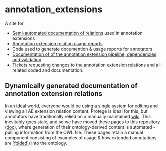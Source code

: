 # annotation_extensions

A site for 


* [Semi-automated documentation of relations](doc/) used in annotation extensions
* [Annotation extension relation usage reports](annotation_extension_usage_reports/)
* Code used to generate documention & usage reports for annotators
* [Documentation of of the annotation extension pipeline, dependencies and validation](https://github.com/geneontology/annotation_extensions/wiki)
* [Tickets](https://github.com/geneontology/annotation_extensions/issues) requesting changes to the annotation extension relations and all related coded and documentation.

## Dynamically generated documentation of annotation extension relations

In an ideal world, everyone would be using a single system for editing and viewing all AE extension relation content. Protege is ideal for this, but annotators have traditionally relied on a manually maintained [wiki](http://wiki.geneontology.org/index.php/Annotation_usage_examples_for_each_annotation_extension_relation).  This inevitably goes stale, and so we have moved these pages to this repository ([doc](doc/)), where generation of their ontology-derived content is automated -  pulling information from the OWL file.  These pages retain a manual component consisting of examples of usage & how extended annotations are ['folded'](http://wiki.geneontology.org/index.php/Folding_and_Unfolding)) into the ontology.



 
